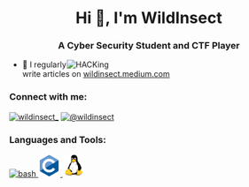 <h1 align="center">Hi 👋, I'm WildInsect</h1>
<h3 align="center">A Cyber Security Student and CTF Player</h3>
<img align="right" alt="HACKing" width="400" src="https://media.tenor.com/uFHo_PzoWxMAAAAd/gwsvenetia-kayla.gif">

- 📝 I regularly write articles on [wildinsect.medium.com](wildinsect.medium.com)

<h3 align="left">Connect with me:</h3>
<p align="left">
<a href="https://instagram.com/wildinsect_" target="blank"><img align="center" src="https://raw.githubusercontent.com/rahuldkjain/github-profile-readme-generator/master/src/images/icons/Social/instagram.svg" alt="wildinsect_" height="30" width="40" /></a>
<a href="https://medium.com/@wildinsect" target="blank"><img align="center" src="https://raw.githubusercontent.com/rahuldkjain/github-profile-readme-generator/master/src/images/icons/Social/medium.svg" alt="@wildinsect" height="30" width="40" /></a>
</p>

<h3 align="left">Languages and Tools:</h3>
<p align="left"> <a href="https://www.gnu.org/software/bash/" target="_blank" rel="noreferrer"> <img src="https://www.vectorlogo.zone/logos/gnu_bash/gnu_bash-icon.svg" alt="bash" width="40" height="40"/> </a> <a href="https://www.cprogramming.com/" target="_blank" rel="noreferrer"> <img src="https://raw.githubusercontent.com/devicons/devicon/master/icons/c/c-original.svg" alt="c" width="40" height="40"/> </a> <a href="https://www.linux.org/" target="_blank" rel="noreferrer"> <img src="https://raw.githubusercontent.com/devicons/devicon/master/icons/linux/linux-original.svg" alt="linux" width="40" height="40"/> </a> </p>

